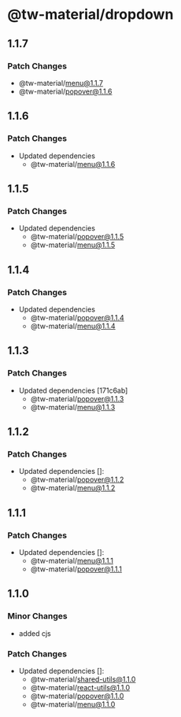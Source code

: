# @tw-material/dropdown

## 1.1.7

### Patch Changes

- @tw-material/menu@1.1.7
- @tw-material/popover@1.1.6

## 1.1.6

### Patch Changes

- Updated dependencies
  - @tw-material/menu@1.1.6

## 1.1.5

### Patch Changes

- Updated dependencies
  - @tw-material/popover@1.1.5
  - @tw-material/menu@1.1.5

## 1.1.4

### Patch Changes

- Updated dependencies
  - @tw-material/popover@1.1.4
  - @tw-material/menu@1.1.4

## 1.1.3

### Patch Changes

- Updated dependencies [171c6ab]
  - @tw-material/popover@1.1.3
  - @tw-material/menu@1.1.3

## 1.1.2

### Patch Changes

- Updated dependencies []:
  - @tw-material/popover@1.1.2
  - @tw-material/menu@1.1.2

## 1.1.1

### Patch Changes

- Updated dependencies []:
  - @tw-material/menu@1.1.1
  - @tw-material/popover@1.1.1

## 1.1.0

### Minor Changes

- added cjs

### Patch Changes

- Updated dependencies []:
  - @tw-material/shared-utils@1.1.0
  - @tw-material/react-utils@1.1.0
  - @tw-material/popover@1.1.0
  - @tw-material/menu@1.1.0
